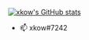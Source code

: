 [![xkow's GitHub stats](https://github-readme-stats.vercel.app/api?username=xkow&theme=radical)](https://github.com/xkow/github-readme-stats)

- 📫 xkow#7242
